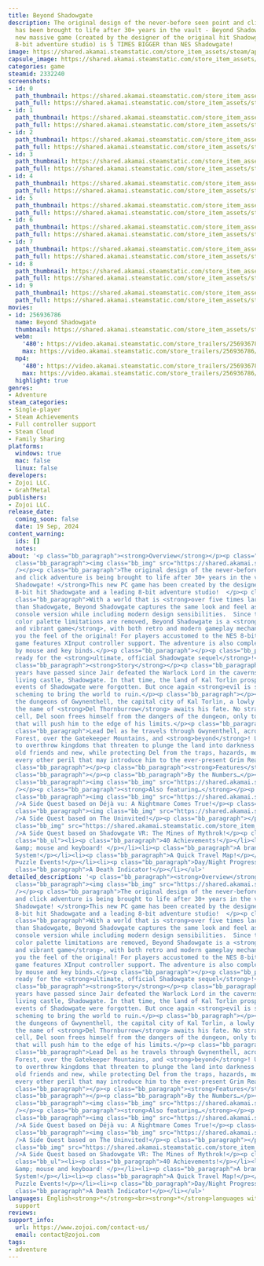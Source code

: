 ```yaml
---
title: Beyond Shadowgate
description: The original design of the never-before seen point and click adventure
  has been brought to life after 30+ years in the vault - Beyond Shadowgate! This
  new massive game (created by the designer of the original hit Shadowgate and a leading
  8-bit adventure studio) is 5 TIMES BIGGER than NES Shadowgate!
image: https://shared.akamai.steamstatic.com/store_item_assets/steam/apps/2332240/header.jpg?t=1727352234
capsule_image: https://shared.akamai.steamstatic.com/store_item_assets/steam/apps/2332240/capsule_231x87.jpg?t=1727352234
categories: game
steamid: 2332240
screenshots:
- id: 0
  path_thumbnail: https://shared.akamai.steamstatic.com/store_item_assets/steam/apps/2332240/ss_e93dc0f3afbd546d4cee4a8cf5cbca32e6f6616e.600x338.jpg?t=1727352234
  path_full: https://shared.akamai.steamstatic.com/store_item_assets/steam/apps/2332240/ss_e93dc0f3afbd546d4cee4a8cf5cbca32e6f6616e.1920x1080.jpg?t=1727352234
- id: 1
  path_thumbnail: https://shared.akamai.steamstatic.com/store_item_assets/steam/apps/2332240/ss_8e0d20306e24a4f08f1ce878dc4fbf265a6f30bd.600x338.jpg?t=1727352234
  path_full: https://shared.akamai.steamstatic.com/store_item_assets/steam/apps/2332240/ss_8e0d20306e24a4f08f1ce878dc4fbf265a6f30bd.1920x1080.jpg?t=1727352234
- id: 2
  path_thumbnail: https://shared.akamai.steamstatic.com/store_item_assets/steam/apps/2332240/ss_99d6edbfd27c03b1b0e36949e9d2c53514ac9529.600x338.jpg?t=1727352234
  path_full: https://shared.akamai.steamstatic.com/store_item_assets/steam/apps/2332240/ss_99d6edbfd27c03b1b0e36949e9d2c53514ac9529.1920x1080.jpg?t=1727352234
- id: 3
  path_thumbnail: https://shared.akamai.steamstatic.com/store_item_assets/steam/apps/2332240/ss_f78db1819309e05ca115fd1a7ea05d2246b483fc.600x338.jpg?t=1727352234
  path_full: https://shared.akamai.steamstatic.com/store_item_assets/steam/apps/2332240/ss_f78db1819309e05ca115fd1a7ea05d2246b483fc.1920x1080.jpg?t=1727352234
- id: 4
  path_thumbnail: https://shared.akamai.steamstatic.com/store_item_assets/steam/apps/2332240/ss_b361feaf8197953c38c626a9677d0a89b9236c5e.600x338.jpg?t=1727352234
  path_full: https://shared.akamai.steamstatic.com/store_item_assets/steam/apps/2332240/ss_b361feaf8197953c38c626a9677d0a89b9236c5e.1920x1080.jpg?t=1727352234
- id: 5
  path_thumbnail: https://shared.akamai.steamstatic.com/store_item_assets/steam/apps/2332240/ss_a9b8e27e02dcea3addf1b36269fcd3b0db18a97b.600x338.jpg?t=1727352234
  path_full: https://shared.akamai.steamstatic.com/store_item_assets/steam/apps/2332240/ss_a9b8e27e02dcea3addf1b36269fcd3b0db18a97b.1920x1080.jpg?t=1727352234
- id: 6
  path_thumbnail: https://shared.akamai.steamstatic.com/store_item_assets/steam/apps/2332240/ss_f08364d7c0e634d8060628cda642c70fb6757bf1.600x338.jpg?t=1727352234
  path_full: https://shared.akamai.steamstatic.com/store_item_assets/steam/apps/2332240/ss_f08364d7c0e634d8060628cda642c70fb6757bf1.1920x1080.jpg?t=1727352234
- id: 7
  path_thumbnail: https://shared.akamai.steamstatic.com/store_item_assets/steam/apps/2332240/ss_7246da6e2697d7f83a6b8e75667bc6fe76f787f0.600x338.jpg?t=1727352234
  path_full: https://shared.akamai.steamstatic.com/store_item_assets/steam/apps/2332240/ss_7246da6e2697d7f83a6b8e75667bc6fe76f787f0.1920x1080.jpg?t=1727352234
- id: 8
  path_thumbnail: https://shared.akamai.steamstatic.com/store_item_assets/steam/apps/2332240/ss_6b2826b9629537e4d03ce1862cd8d173b3a30b1e.600x338.jpg?t=1727352234
  path_full: https://shared.akamai.steamstatic.com/store_item_assets/steam/apps/2332240/ss_6b2826b9629537e4d03ce1862cd8d173b3a30b1e.1920x1080.jpg?t=1727352234
- id: 9
  path_thumbnail: https://shared.akamai.steamstatic.com/store_item_assets/steam/apps/2332240/ss_ba0c617abc261869aa29c6000f61d3d23fc65da0.600x338.jpg?t=1727352234
  path_full: https://shared.akamai.steamstatic.com/store_item_assets/steam/apps/2332240/ss_ba0c617abc261869aa29c6000f61d3d23fc65da0.1920x1080.jpg?t=1727352234
movies:
- id: 256936786
  name: Beyond Shadowgate
  thumbnail: https://shared.akamai.steamstatic.com/store_item_assets/steam/apps/256936786/movie.293x165.jpg?t=1722264157
  webm:
    '480': https://video.akamai.steamstatic.com/store_trailers/256936786/movie480_vp9.webm?t=1722264157
    max: https://video.akamai.steamstatic.com/store_trailers/256936786/movie_max_vp9.webm?t=1722264157
  mp4:
    '480': https://video.akamai.steamstatic.com/store_trailers/256936786/movie480.mp4?t=1722264157
    max: https://video.akamai.steamstatic.com/store_trailers/256936786/movie_max.mp4?t=1722264157
  highlight: true
genres:
- Adventure
steam_categories:
- Single-player
- Steam Achievements
- Full controller support
- Steam Cloud
- Family Sharing
platforms:
  windows: true
  mac: false
  linux: false
developers:
- Zojoi LLC.
- GrahfMetal
publishers:
- Zojoi LLC.
release_date:
  coming_soon: false
  date: 19 Sep, 2024
content_warning:
  ids: []
  notes:
about: '<p class="bb_paragraph"><strong>Overview</strong></p><p class="bb_paragraph"></p><p
  class="bb_paragraph"><img class="bb_img" src="https://shared.akamai.steamstatic.com/store_item_assets/steam/apps/2332240/extras/doors.png?t=1727352234"
  /></p><p class="bb_paragraph">The original design of the never-before seen point
  and click adventure is being brought to life after 30+ years in the vault - <strong>Beyond
  Shadowgate! </strong>This new PC game has been created by the designers of the original
  8-bit hit Shadowgate and a leading 8-bit adventure studio!  </p><p class="bb_paragraph"></p><p
  class="bb_paragraph">With a world that is <strong>over five times larger</strong>
  than Shadowgate, Beyond Shadowgate captures the same look and feel as the 8-bit
  console version while including modern design sensibilities.  Since the memory and
  color palette limitations are removed, Beyond Shadowgate is a <strong>much longer
  and vibrant game</strong>, with both retro and modern gameplay mechanics that give
  you the feel of the original! For players accustomed to the NES 8-bit version, the
  game features XInput controller support. The adventure is also completely playable
  by mouse and key binds.</p><p class="bb_paragraph"></p><p class="bb_paragraph">Get
  ready for the <strong>ultimate, official Shadowgate sequel</strong>!</p><p class="bb_paragraph"></p><p
  class="bb_paragraph"><strong>Story</strong></p><p class="bb_paragraph"></p><p class="bb_paragraph">35
  years have passed since Jair defeated the Warlock Lord in the caverns beneath the
  living castle, Shadowgate. In that time, the land of Kal Torlin prospered and the
  events of Shadowgate were forgotten. But once again <strong>evil is stirring</strong>,
  scheming to bring the world to ruin.</p><p class="bb_paragraph"></p><p class="bb_paragraph">In
  the dungeons of Gwynenthell, the capital city of Kal Torlin, a lowly Fenling by
  the name of <strong>Del Thornburrow</strong> awaits his fate. No stranger to a jail
  cell, Del soon frees himself from the dangers of the dungeon, only to begin a journey
  that will push him to the edge of his limits.</p><p class="bb_paragraph"></p><p
  class="bb_paragraph">Lead Del as he travels through Gwynenthell, across the Torlin
  Forest, over the Gatekeeper Mountains, and <strong>beyond</strong>! Uncover plots
  to overthrow kingdoms that threaten to plunge the land into darkness! Interact with
  old friends and new, while protecting Del from the traps, hazards, monsters, and
  every other peril that may introduce him to the ever-present Grim Reaper.</p><p
  class="bb_paragraph"></p><p class="bb_paragraph"><strong>Features</strong></p><p
  class="bb_paragraph"></p><p class="bb_paragraph">By the Numbers…</p><p class="bb_paragraph"></p><p
  class="bb_paragraph"><img class="bb_img" src="https://shared.akamai.steamstatic.com/store_item_assets/steam/apps/2332240/extras/chart.png?t=1727352234"
  /></p><p class="bb_paragraph"><strong>Also featuring…</strong></p><p class="bb_paragraph"></p><p
  class="bb_paragraph"><img class="bb_img" src="https://shared.akamai.steamstatic.com/store_item_assets/steam/apps/2332240/extras/dv.png?t=1727352234"
  />A Side Quest based on Déjà vu: A Nightmare Comes True!</p><p class="bb_paragraph"></p><p
  class="bb_paragraph"><img class="bb_img" src="https://shared.akamai.steamstatic.com/store_item_assets/steam/apps/2332240/extras/Uninvited.png?t=1727352234"
  />A Side Quest based on The Uninvited!</p><p class="bb_paragraph"></p><p class="bb_paragraph"><img
  class="bb_img" src="https://shared.akamai.steamstatic.com/store_item_assets/steam/apps/2332240/extras/mythrok.png?t=1727352234"
  />A Side Quest based on Shadowgate VR: The Mines of Mythrok!</p><p class="bb_paragraph"></p><ul
  class="bb_ul"><li><p class="bb_paragraph">40 Achievements!</p></li><li><p class="bb_paragraph">Controller
  &amp; mouse and keyboard! </p></li><li><p class="bb_paragraph">A brand new Hint
  System!</p></li><li><p class="bb_paragraph">A Quick Travel Map!</p></li><li><p class="bb_paragraph">Lethal
  Puzzle Events!</p></li><li><p class="bb_paragraph">Day/Night Progression!</p></li><li><p
  class="bb_paragraph">A Death Indicator!</p></li></ul>'
detailed_description: '<p class="bb_paragraph"><strong>Overview</strong></p><p class="bb_paragraph"></p><p
  class="bb_paragraph"><img class="bb_img" src="https://shared.akamai.steamstatic.com/store_item_assets/steam/apps/2332240/extras/doors.png?t=1727352234"
  /></p><p class="bb_paragraph">The original design of the never-before seen point
  and click adventure is being brought to life after 30+ years in the vault - <strong>Beyond
  Shadowgate! </strong>This new PC game has been created by the designers of the original
  8-bit hit Shadowgate and a leading 8-bit adventure studio!  </p><p class="bb_paragraph"></p><p
  class="bb_paragraph">With a world that is <strong>over five times larger</strong>
  than Shadowgate, Beyond Shadowgate captures the same look and feel as the 8-bit
  console version while including modern design sensibilities.  Since the memory and
  color palette limitations are removed, Beyond Shadowgate is a <strong>much longer
  and vibrant game</strong>, with both retro and modern gameplay mechanics that give
  you the feel of the original! For players accustomed to the NES 8-bit version, the
  game features XInput controller support. The adventure is also completely playable
  by mouse and key binds.</p><p class="bb_paragraph"></p><p class="bb_paragraph">Get
  ready for the <strong>ultimate, official Shadowgate sequel</strong>!</p><p class="bb_paragraph"></p><p
  class="bb_paragraph"><strong>Story</strong></p><p class="bb_paragraph"></p><p class="bb_paragraph">35
  years have passed since Jair defeated the Warlock Lord in the caverns beneath the
  living castle, Shadowgate. In that time, the land of Kal Torlin prospered and the
  events of Shadowgate were forgotten. But once again <strong>evil is stirring</strong>,
  scheming to bring the world to ruin.</p><p class="bb_paragraph"></p><p class="bb_paragraph">In
  the dungeons of Gwynenthell, the capital city of Kal Torlin, a lowly Fenling by
  the name of <strong>Del Thornburrow</strong> awaits his fate. No stranger to a jail
  cell, Del soon frees himself from the dangers of the dungeon, only to begin a journey
  that will push him to the edge of his limits.</p><p class="bb_paragraph"></p><p
  class="bb_paragraph">Lead Del as he travels through Gwynenthell, across the Torlin
  Forest, over the Gatekeeper Mountains, and <strong>beyond</strong>! Uncover plots
  to overthrow kingdoms that threaten to plunge the land into darkness! Interact with
  old friends and new, while protecting Del from the traps, hazards, monsters, and
  every other peril that may introduce him to the ever-present Grim Reaper.</p><p
  class="bb_paragraph"></p><p class="bb_paragraph"><strong>Features</strong></p><p
  class="bb_paragraph"></p><p class="bb_paragraph">By the Numbers…</p><p class="bb_paragraph"></p><p
  class="bb_paragraph"><img class="bb_img" src="https://shared.akamai.steamstatic.com/store_item_assets/steam/apps/2332240/extras/chart.png?t=1727352234"
  /></p><p class="bb_paragraph"><strong>Also featuring…</strong></p><p class="bb_paragraph"></p><p
  class="bb_paragraph"><img class="bb_img" src="https://shared.akamai.steamstatic.com/store_item_assets/steam/apps/2332240/extras/dv.png?t=1727352234"
  />A Side Quest based on Déjà vu: A Nightmare Comes True!</p><p class="bb_paragraph"></p><p
  class="bb_paragraph"><img class="bb_img" src="https://shared.akamai.steamstatic.com/store_item_assets/steam/apps/2332240/extras/Uninvited.png?t=1727352234"
  />A Side Quest based on The Uninvited!</p><p class="bb_paragraph"></p><p class="bb_paragraph"><img
  class="bb_img" src="https://shared.akamai.steamstatic.com/store_item_assets/steam/apps/2332240/extras/mythrok.png?t=1727352234"
  />A Side Quest based on Shadowgate VR: The Mines of Mythrok!</p><p class="bb_paragraph"></p><ul
  class="bb_ul"><li><p class="bb_paragraph">40 Achievements!</p></li><li><p class="bb_paragraph">Controller
  &amp; mouse and keyboard! </p></li><li><p class="bb_paragraph">A brand new Hint
  System!</p></li><li><p class="bb_paragraph">A Quick Travel Map!</p></li><li><p class="bb_paragraph">Lethal
  Puzzle Events!</p></li><li><p class="bb_paragraph">Day/Night Progression!</p></li><li><p
  class="bb_paragraph">A Death Indicator!</p></li></ul>'
languages: English<strong>*</strong><br><strong>*</strong>languages with full audio
  support
reviews:
support_info:
  url: https://www.zojoi.com/contact-us/
  email: contact@zojoi.com
tags:
- adventure
---
```


